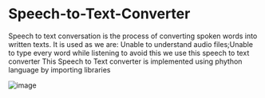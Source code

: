 # Speech-to-Text-Converter
Speech to text conversation is the process of converting spoken words into written texts.
It is used as we are: Unable to understand audio files;Unable to type every word while listening to avoid this we use this speech to text converter
This Speech to Text converter is implemented using phython language by importing libraries




![image](https://github.com/DurgaSusmitha/Speech-to-Text-Converter/assets/127092893/6fa18d1f-2661-40df-8dbb-58dfbd0c3cbf)

